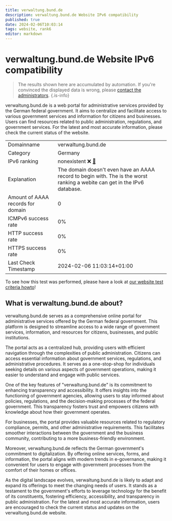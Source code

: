 ```yaml
---
title: verwaltung.bund.de
description: verwaltung.bund.de Website IPv6 compatibility
published: true
date: 2024-02-06T10:03:14
tags: website, rank6
editor: markdown
---
```


# verwaltung.bund.de Website IPv6 compatibility

> The results shown here are accumulated by automation. If you're convinced the displayed data is wrong, please [contact the administrators](/howto/chat). 
{.is-info}

verwaltung.bund.de is a web portal for administrative services provided by the German federal government. It aims to centralize and facilitate access to various government services and information for citizens and businesses. Users can find resources related to public administration, regulations, and government services. For the latest and most accurate information, please check the current status of the website.


|   |   |
| - | - |
| Domainname | verwaltung.bund.de
| Category | Germany |
| IPv6 ranking | nonexistent :x: [🔗](/howto/ranking) |
| Explanation | The domain doesn't even have an AAAA record to begin with. The is the worst ranking a webite can get in the IPv6 database. |
| Amount of AAAA records for domain | 0 |
| ICMPv6 success rate | 0%|
| HTTP success rate | 0% |
| HTTPS success rate | 0% |
| Last Check Timestamp | 2024-02-06 11:03:14+01:00 |

To see how this test was performed, please have a look at [our website test criteria howto](/howto/testcriteria/website)!


## What is verwaltung.bund.de about?
verwaltung.bund.de serves as a comprehensive online portal for administrative services offered by the German federal government. This platform is designed to streamline access to a wide range of government services, information, and resources for citizens, businesses, and public institutions.

The portal acts as a centralized hub, providing users with efficient navigation through the complexities of public administration. Citizens can access essential information about government services, regulations, and administrative procedures. It serves as a one-stop-shop for individuals seeking details on various aspects of government operations, making it easier to understand and engage with public services.

One of the key features of "verwaltung.bund.de" is its commitment to enhancing transparency and accessibility. It offers insights into the functioning of government agencies, allowing users to stay informed about policies, regulations, and the decision-making processes of the federal government. This transparency fosters trust and empowers citizens with knowledge about how their government operates.

For businesses, the portal provides valuable resources related to regulatory compliance, permits, and other administrative requirements. This facilitates smoother interactions between the government and the business community, contributing to a more business-friendly environment.

Moreover, verwaltung.bund.de reflects the German government's commitment to digitalization. By offering online services, forms, and information, the portal aligns with modern trends in e-governance, making it convenient for users to engage with government processes from the comfort of their homes or offices.

As the digital landscape evolves, verwaltung.bund.de is likely to adapt and expand its offerings to meet the changing needs of users. It stands as a testament to the government's efforts to leverage technology for the benefit of its constituents, fostering efficiency, accessibility, and transparency in public administration. For the latest and most accurate information, users are encouraged to check the current status and updates on the verwaltung.bund.de website.


